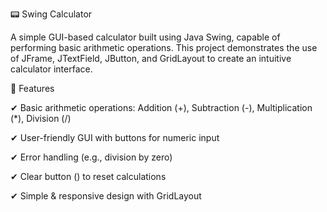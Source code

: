 📟 Swing Calculator

A simple GUI-based calculator built using Java Swing, capable of performing basic arithmetic operations. This project demonstrates the use of JFrame, JTextField, JButton, and GridLayout to create an intuitive calculator interface.

🌟 Features

✔ Basic arithmetic operations: Addition (+), Subtraction (-), Multiplication (*), Division (/)

✔ User-friendly GUI with buttons for numeric input

✔ Error handling (e.g., division by zero)

✔ Clear button () to reset calculations

✔ Simple & responsive design with GridLayout






